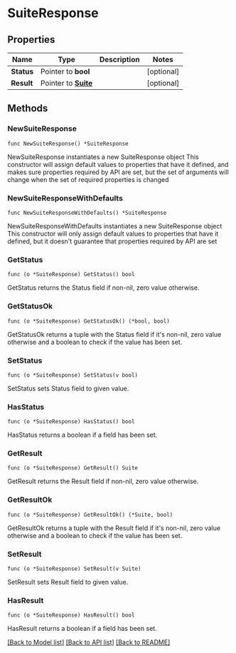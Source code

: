 # SuiteResponse

## Properties

Name | Type | Description | Notes
------------ | ------------- | ------------- | -------------
**Status** | Pointer to **bool** |  | [optional] 
**Result** | Pointer to [**Suite**](Suite.md) |  | [optional] 

## Methods

### NewSuiteResponse

`func NewSuiteResponse() *SuiteResponse`

NewSuiteResponse instantiates a new SuiteResponse object
This constructor will assign default values to properties that have it defined,
and makes sure properties required by API are set, but the set of arguments
will change when the set of required properties is changed

### NewSuiteResponseWithDefaults

`func NewSuiteResponseWithDefaults() *SuiteResponse`

NewSuiteResponseWithDefaults instantiates a new SuiteResponse object
This constructor will only assign default values to properties that have it defined,
but it doesn't guarantee that properties required by API are set

### GetStatus

`func (o *SuiteResponse) GetStatus() bool`

GetStatus returns the Status field if non-nil, zero value otherwise.

### GetStatusOk

`func (o *SuiteResponse) GetStatusOk() (*bool, bool)`

GetStatusOk returns a tuple with the Status field if it's non-nil, zero value otherwise
and a boolean to check if the value has been set.

### SetStatus

`func (o *SuiteResponse) SetStatus(v bool)`

SetStatus sets Status field to given value.

### HasStatus

`func (o *SuiteResponse) HasStatus() bool`

HasStatus returns a boolean if a field has been set.

### GetResult

`func (o *SuiteResponse) GetResult() Suite`

GetResult returns the Result field if non-nil, zero value otherwise.

### GetResultOk

`func (o *SuiteResponse) GetResultOk() (*Suite, bool)`

GetResultOk returns a tuple with the Result field if it's non-nil, zero value otherwise
and a boolean to check if the value has been set.

### SetResult

`func (o *SuiteResponse) SetResult(v Suite)`

SetResult sets Result field to given value.

### HasResult

`func (o *SuiteResponse) HasResult() bool`

HasResult returns a boolean if a field has been set.


[[Back to Model list]](../README.md#documentation-for-models) [[Back to API list]](../README.md#documentation-for-api-endpoints) [[Back to README]](../README.md)


